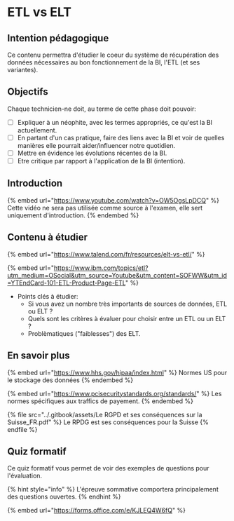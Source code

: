 # ETL vs ELT

## Intention pédagogique

Ce contenu permettra d'étudier le coeur du système de récupération des données nécessaires au bon fonctionnement de la BI, l'ETL (et ses variantes).

## Objectifs

Chaque technicien-ne doit, au terme de cette phase doit pouvoir:

* [ ] Expliquer à un néophite, avec les termes appropriés, ce qu'est la BI actuellement.
* [ ] En partant d'un cas pratique, faire des liens avec la BI et voir de quelles manières elle pourrait aider/influencer notre quotidien.
* [ ] Mettre en évidence les évolutions récentes de la BI.
* [ ] Etre critique par rapport à l'application de la BI (intention).

## Introduction

{% embed url="https://www.youtube.com/watch?v=OW5OgsLpDCQ" %}
Cette vidéo ne sera pas utilisée comme source à l'examen, elle sert uniquement d'introduction.
{% endembed %}

## Contenu à étudier

{% embed url="https://www.talend.com/fr/resources/elt-vs-etl/" %}

{% embed url="https://www.ibm.com/topics/etl?utm_medium=OSocial&utm_source=Youtube&utm_content=SOFWW&utm_id=YTEndCard-101-ETL-Product-Page-ETL" %}

* Points clés à étudier:
  * Si vous avez un nombre très importants de sources de données, ETL ou ELT ?
  * Quels sont les critères à évaluer pour choisir entre un ETL ou un ELT ?
  * Problèmatiques ("faiblesses") des ELT.

## En savoir plus

{% embed url="https://www.hhs.gov/hipaa/index.html" %}
Normes US pour le stockage des données
{% endembed %}

{% embed url="https://www.pcisecuritystandards.org/standards/" %}
Les normes spécifiques aux traffics de payement.
{% endembed %}

{% file src="../.gitbook/assets/Le RGPD et ses conséquences sur la Suisse_FR.pdf" %}
Le RPDG est ses conséquences pour la Suisse
{% endfile %}

## Quiz formatif

Ce quiz formatif vous permet de voir des exemples de questions pour l'évaluation.

{% hint style="info" %}
L'épreuve sommative comportera principalement des questions ouvertes.
{% endhint %}

{% embed url="https://forms.office.com/e/KJLEQ4W6fQ" %}
